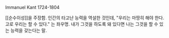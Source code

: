 
Immanuel Kant
1724-1804

[[순수이성]]을 주장함. 인간의 타고난 능력을 역설한 것인데, "우리는 마땅히 해야 한다. 고로 우리는 할 수 있다." 는 좌우명. 내가 그것을 하도록 돼 있다면 나는 그것을 할 수 있는 능력을 갖는다는 말.
